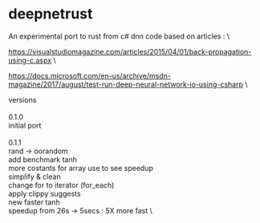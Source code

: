 # deepnetrust

An experimental port to rust from c# dnn code based on articles : \

https://visualstudiomagazine.com/articles/2015/04/01/back-propagation-using-c.aspx \

https://docs.microsoft.com/en-us/archive/msdn-magazine/2017/august/test-run-deep-neural-network-io-using-csharp \

versions \
\
0.1.0 \
initial port \
\
0.1.1 \
rand -> oorandom \
add benchmark tanh \
more costants for array use to see speedup \
simplify & clean \
change for to iterator (for_each) \
apply clippy suggests \
new faster tanh \
speedup from 26s -> 5secs : 5X more fast \
